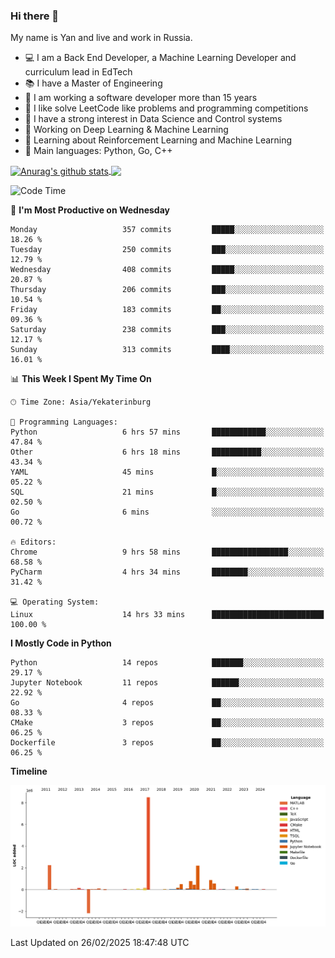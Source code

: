 ### Hi there 👋

My name is Yan and live and work in Russia.

- 💻 I am a Back End Developer, a Machine Learning Developer and curriculum lead in EdTech
- 📚 I have a Master of Engineering
- 🤔 I am working a software developer more than 15 years
- 🌱 I like solve LeetCode like problems and programming competitions
- 📝 I have a strong interest in Data Science and Control systems
- 🔭 Working on Deep Learning & Machine Learning
- 🌱 Learning about Reinforcement Learning and Machine Learning
- 🌟 Main languages: Python, Go, C++

<!--


**yanchick/yanchick** is a ✨ _special_ ✨ repository because its `README.md` (this file) appears on your GitHub profile.

Here are some ideas to get you started:

- I am a self taught Full Stack Developer and a Machine Learning Developer
- 🌱 I’m currently learning ...
- 👯 I’m looking to collaborate on ...
- 🤔 I’m looking for help with ...
- 💬 Ask me about ...
- 📫 How to reach me: ...
- 😄 Pronouns: ...
- ⚡ Fun fact: ...

-->


<a href="https://github.com/anuraghazra/github-readme-stats">
    <img align="center" src="https://github-readme-stats.vercel.app/api?username=yanchick&count_private=true" alt="Anurag's github stats" />
</a>
<a href="https://github.com/anuraghazra/github-readme-stats">
    <img align="center" src="https://github-readme-stats.vercel.app/api/top-langs/?username=yanchick&hide=javascript,html,CSS" />
</a>

<!--START_SECTION:waka-->
![Code Time](http://img.shields.io/badge/Code%20Time-2%2C916%20hrs%2049%20mins-blue)

📅 **I'm Most Productive on Wednesday** 

```text
Monday                   357 commits         █████░░░░░░░░░░░░░░░░░░░░   18.26 % 
Tuesday                  250 commits         ███░░░░░░░░░░░░░░░░░░░░░░   12.79 % 
Wednesday                408 commits         █████░░░░░░░░░░░░░░░░░░░░   20.87 % 
Thursday                 206 commits         ███░░░░░░░░░░░░░░░░░░░░░░   10.54 % 
Friday                   183 commits         ██░░░░░░░░░░░░░░░░░░░░░░░   09.36 % 
Saturday                 238 commits         ███░░░░░░░░░░░░░░░░░░░░░░   12.17 % 
Sunday                   313 commits         ████░░░░░░░░░░░░░░░░░░░░░   16.01 % 
```


📊 **This Week I Spent My Time On** 

```text
🕑︎ Time Zone: Asia/Yekaterinburg

💬 Programming Languages: 
Python                   6 hrs 57 mins       ████████████░░░░░░░░░░░░░   47.84 % 
Other                    6 hrs 18 mins       ███████████░░░░░░░░░░░░░░   43.34 % 
YAML                     45 mins             █░░░░░░░░░░░░░░░░░░░░░░░░   05.22 % 
SQL                      21 mins             █░░░░░░░░░░░░░░░░░░░░░░░░   02.50 % 
Go                       6 mins              ░░░░░░░░░░░░░░░░░░░░░░░░░   00.72 % 

🔥 Editors: 
Chrome                   9 hrs 58 mins       █████████████████░░░░░░░░   68.58 % 
PyCharm                  4 hrs 34 mins       ████████░░░░░░░░░░░░░░░░░   31.42 % 

💻 Operating System: 
Linux                    14 hrs 33 mins      █████████████████████████   100.00 % 
```

**I Mostly Code in Python** 

```text
Python                   14 repos            ███████░░░░░░░░░░░░░░░░░░   29.17 % 
Jupyter Notebook         11 repos            ██████░░░░░░░░░░░░░░░░░░░   22.92 % 
Go                       4 repos             ██░░░░░░░░░░░░░░░░░░░░░░░   08.33 % 
CMake                    3 repos             ██░░░░░░░░░░░░░░░░░░░░░░░   06.25 % 
Dockerfile               3 repos             ██░░░░░░░░░░░░░░░░░░░░░░░   06.25 % 
```



**Timeline**

![Lines of Code chart](https://raw.githubusercontent.com/yanchick/yanchick/main/assets/bar_graph.png)


 Last Updated on 26/02/2025 18:47:48 UTC
<!--END_SECTION:waka-->


